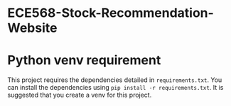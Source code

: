 # ECE568-Stock-Recommendation-Website

# Python venv requirement
This project requires the dependencies detailed in `requirements.txt`. You can install the dependencies using `pip install -r requirements.txt`. It is suggested that you create a venv for this project.
